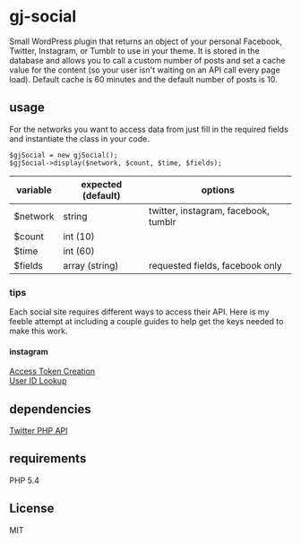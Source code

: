 # gj-social

Small WordPress plugin that returns an object of your personal Facebook, Twitter, Instagram, or Tumblr to use in your theme. It is stored in the database and allows you to call a custom number of posts and set a cache value for the content (so your user isn't waiting on an API call every page load). Default cache is 60 minutes and the default number of posts is 10.

## usage

For the networks you want to access data from just fill in the required fields and instantiate the class in your code.

```
$gjSocial = new gjSocial();
$gjSocial->display($network, $count, $time, $fields);
```

| variable | expected (default) | options                              |
| -------- | ------------------ | -------------------------------------|
| $network | string             | twitter, instagram, facebook, tumblr |
| $count   | int (10)           |                                      |
| $time    | int (60)           |                                      |
| $fields  | array (string)     | requested fields, facebook only      |

### tips

Each social site requires different ways to access their API. Here is my feeble attempt at including a couple guides to help get the keys needed to make this work.

#### instagram
[Access Token Creation](http://jelled.com/instagram/access-token)  
[User ID Lookup](http://jelled.com/instagram/lookup-user-id)  

## dependencies

[Twitter PHP API](https://github.com/J7mbo/twitter-api-php)

## requirements

PHP 5.4

## License

MIT
